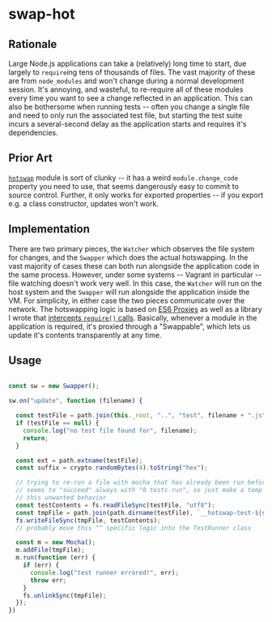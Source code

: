 # swap-hot

## Rationale
Large Node.js applications can take a (relatively) long time to start, due largely to `require`ing tens of thousands of files. The vast majority of these are from `node_modules` and won't change during a normal development session. It's annoying, and wasteful, to re-require all of these modules every time you want to see a change reflected in an application. This can also be bothersome when running tests -- often you change a single file and need to only run the associated test file, but starting the test suite incurs a several-second delay as the application starts and requires it's dependencies.

## Prior Art
[`hotswap`](https://github.com/rlidwka/node-hotswap) module is sort of clunky -- it has a weird `module.change_code` property you need to use, that seems dangerously easy to commit to source control. Further, it only works for exported properties -- if you export e.g. a class constructor, updates won't work.

## Implementation
There are two primary pieces, the `Watcher` which observes the file system for changes, and the `Swapper` which does the actual hotswapping. In the vast majority of cases these can both run alongside the application code in the same process. However, under some systems -- Vagrant in particular -- file watching doesn't work very well. In this case, the `Watcher` will run on the host system and the `Swapper` will run alongside the application inside the VM. For simplicity, in either case the two pieces communicate over the network. The hotswapping logic is based on [ES6 Proxies]() as well as a library I wrote that [intercepts `require()` calls](). Basically, whenever a module in the application is required, it's proxied through a "Swappable", which lets us update it's contents transparently at any time.

## Usage

```js

const sw = new Swapper();

sw.on("update", function (filename) {

  const testFile = path.join(this._root, "..", "test", filename + ".js");
  if (testFile == null) {
    console.log("no test file found for", filename);
    return;
  }

  const ext = path.extname(testFile);
  const suffix = crypto.randomBytes(4).toString("hex");

  // trying to re-run a file with mocha that has already been run before in this process
  // seems to "succeed" always with "0 tests run", so just make a temp file to circumvent
  // this unwanted behavior
  const testContents = fs.readFileSync(testFile, "utf8");
  const tmpFile = path.join(path.dirname(testFile), `__hotswap-test-${suffix}${ext}`);
  fs.writeFileSync(tmpFile, testContents);
  // probably move this ^^ specific logic into the TestRunner class

  const m = new Mocha();
  m.addFile(tmpFile);
  m.run(function (err) {
    if (err) {
      console.log("test runner errored!", err);
      throw err;
    }
    fs.unlinkSync(tmpFile);
  });
})
```
